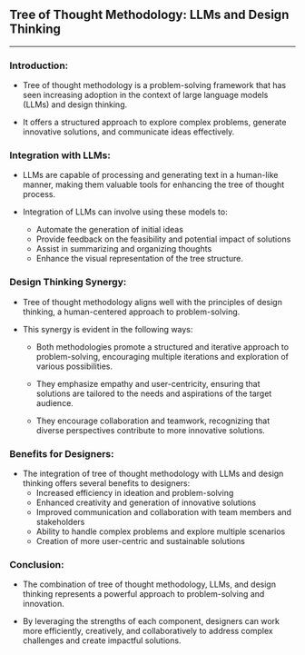 ## Tree of Thought Methodology: LLMs and Design Thinking

---

### Introduction:

- Tree of thought methodology is a problem-solving framework that has seen increasing adoption in the context of large language models (LLMs) and design thinking.

- It offers a structured approach to explore complex problems, generate innovative solutions, and communicate ideas effectively.

### Integration with LLMs:

- LLMs are capable of processing and generating text in a human-like manner, making them valuable tools for enhancing the tree of thought process.

- Integration of LLMs can involve using these models to:
  - Automate the generation of initial ideas
  - Provide feedback on the feasibility and potential impact of solutions
  - Assist in summarizing and organizing thoughts
  - Enhance the visual representation of the tree structure.

### Design Thinking Synergy:

- Tree of thought methodology aligns well with the principles of design thinking, a human-centered approach to problem-solving.

- This synergy is evident in the following ways:

  - Both methodologies promote a structured and iterative approach to problem-solving, encouraging multiple iterations and exploration of various possibilities.

  - They emphasize empathy and user-centricity, ensuring that solutions are tailored to the needs and aspirations of the target audience.

  - They encourage collaboration and teamwork, recognizing that diverse perspectives contribute to more innovative solutions.

### Benefits for Designers:

- The integration of tree of thought methodology with LLMs and design thinking offers several benefits to designers:
  - Increased efficiency in ideation and problem-solving
  - Enhanced creativity and generation of innovative solutions
  - Improved communication and collaboration with team members and stakeholders
  - Ability to handle complex problems and explore multiple scenarios
  - Creation of more user-centric and sustainable solutions

### Conclusion:

- The combination of tree of thought methodology, LLMs, and design thinking represents a powerful approach to problem-solving and innovation.

- By leveraging the strengths of each component, designers can work more efficiently, creatively, and collaboratively to address complex challenges and create impactful solutions.
